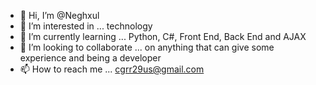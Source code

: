 - 👋 Hi, I’m @Neghxul
- 👀 I’m interested in ... technology
- 🌱 I’m currently learning ... Python, C#, Front End, Back End and AJAX
- 💞️ I’m looking to collaborate ... on anything that can give some experience and being a developer
- 📫 How to reach me ... cgrr29us@gmail.com

<!---
Neghxul/Neghxul is a ✨ special ✨ repository because its `README.md` (this file) appears on your GitHub profile.
You can click the Preview link to take a look at your changes.
--->
